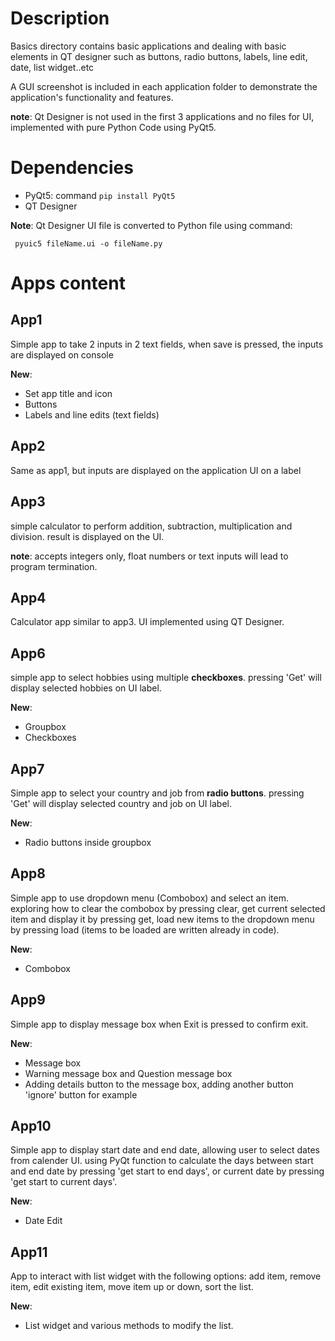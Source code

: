 # Description
Basics directory contains basic applications and dealing with basic elements in QT designer such as buttons, radio buttons, labels, line edit, date, list widget..etc

A GUI screenshot is included in each application folder to demonstrate the application's functionality and features.

**note**: Qt Designer is not used in the first 3 applications and no files for UI, implemented with pure Python Code using PyQt5.

# Dependencies

- PyQt5: command ```pip install PyQt5```
- QT Designer

**Note**: Qt Designer UI file is converted to Python file using command:

``` pyuic5 fileName.ui -o fileName.py```

# Apps content

## App1

Simple app to take 2 inputs in 2 text fields, when save is pressed, the inputs are displayed on console

**New**:
- Set app title and icon
- Buttons
- Labels and line edits (text fields)

## App2
Same as app1, but inputs are displayed on the application UI on a label

## App3
simple calculator to perform addition, subtraction, multiplication and division. result is displayed on the UI.

**note**: accepts integers only, float numbers or text inputs will lead to program termination.

## App4
Calculator app similar to app3. UI implemented using QT Designer.

## App6
simple app to select hobbies using multiple **checkboxes**. pressing 'Get' will display selected hobbies on UI label.

**New**:
- Groupbox
- Checkboxes

## App7
Simple app to select your country and job from **radio buttons**. pressing 'Get' will display selected country and job on UI label.

**New**:
- Radio buttons inside groupbox

## App8
Simple app to use dropdown menu (Combobox) and select an item. exploring how to clear the combobox by pressing clear, get current selected item and display it by pressing get, load new items to the dropdown menu by pressing load (items to be loaded are written already in code).

**New**:
- Combobox

## App9
Simple app to display message box when Exit is pressed to confirm exit.

**New**:
- Message box
- Warning message box and Question message box
- Adding details button to the message box, adding another button 'ignore' button for example

## App10
Simple app to display start date and end date, allowing user to select dates from calender UI. using PyQt function to calculate the days between start and end date by pressing 'get start to end days', or current date by pressing 'get start to current days'.

**New**:
- Date Edit

## App11
App to interact with list widget with the following options: add item, remove item, edit existing item, move item up or down, sort the list.

**New**:
- List widget and various methods to modify the list.
